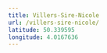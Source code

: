 ```yaml
---
title: Villers-Sire-Nicole
url: /villers-sire-nicole/
latitude: 50.339595
longitude: 4.0167636
---
```

